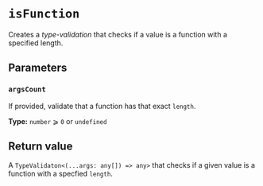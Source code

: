 # `isFunction`

Creates a *type-validation* that checks if a value is a function with a specified length.

## Parameters

### `argsCount`
If provided, validate that a function has that exact `length`.

**Type:** `number` ⩾ `0` or `undefined`

## Return value
A `TypeValidaton<(...args: any[]) => any>` that checks if a given value is a function with 
a specfied `length`.
